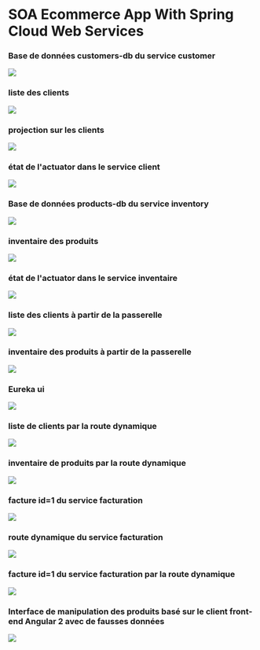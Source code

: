 # SOA Ecommerce App With Spring Cloud Web Services


### Base de données customers-db du service customer
<img src="screenshots/h2CustomersDb.png" />


### liste des clients
<img src="screenshots/listOfCustomers.png" />


### projection sur les clients
<img src="screenshots/projectionFullCustomer.png" />


### état de l'actuator dans le service client
<img src="screenshots/customerServiceActuatorHealthState.png" />


### Base de données products-db du service inventory
<img src="screenshots/listOfProducts.png" />


### inventaire des produits
<img src="screenshots/listOfProducts.png" />


### état de l'actuator dans le service inventaire
<img src="screenshots/inventoryServiceActuatorHealthState.png" />


### liste des clients à partir de la passerelle
<img src="screenshots/gatewayListOfClients.png" />


### inventaire des produits à partir de la passerelle
<img src="screenshots/gatewayListOfProducts.png" />


### Eureka ui
<img src="screenshots/eurekaUI.png" />


### liste de clients par la route dynamique
<img src="screenshots/listOfClientsByDynamicRoute.png" />


### inventaire de produits par la route dynamique
<img src="screenshots/listOfProductsByDynamicRoute.png" />


### facture id=1 du service facturation
<img src="screenshots/billId1FromBillingService.png" />


### route dynamique du service facturation
<img src="screenshots/dynamicRouteOfBillingService.png" />


### facture id=1 du service facturation par la route dynamique
<img src="screenshots/billId1FromBillingServiceByDynamicRoute.png" />


### Interface de manipulation des produits basé sur le client front-end Angular 2 avec de fausses données
<img src="screenshots/readDeleteSearchProductsWithAndPagination.png" />